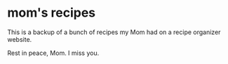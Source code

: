 # mom's recipes

This is a backup of a bunch of recipes my Mom had on a recipe organizer
website.

Rest in peace, Mom. I miss you.
